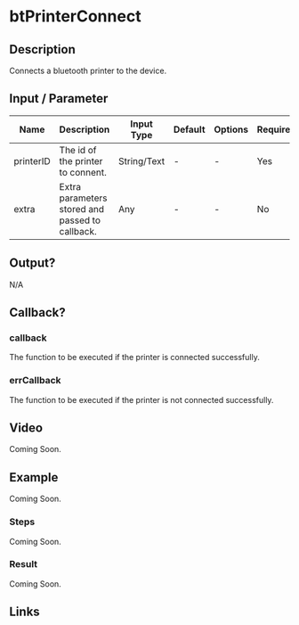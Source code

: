 # btPrinterConnect

## Description

Connects a bluetooth printer to the device.

## Input / Parameter

| Name | Description | Input Type | Default | Options | Required |
| ------ | ------ | ------ | ------ | ------ | ------ |
| printerID | The id of the printer to connent. | String/Text | - | - | Yes |
| extra | Extra parameters stored and passed to callback. | Any | - | - | No |

## Output?

N/A

## Callback?

### callback

The function to be executed if the printer is connected successfully.

### errCallback

The function to be executed if the printer is not connected successfully.

## Video

Coming Soon.

<!-- Format: [![Video]({image-path}?raw=true)]({url-link}) -->

## Example

Coming Soon.

<!-- Share a scenario, like a user requirements. -->

### Steps

Coming Soon.

<!-- Show the steps and share some screenshots.

1. .....

Format: ![]({image-path}?raw=true) -->

### Result

Coming Soon.

<!-- Explain the output.

Format: ![]({image-path}?raw=true) -->

## Links